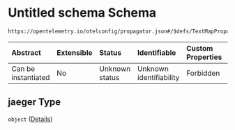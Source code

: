 # Untitled schema Schema

```txt
https://opentelemetry.io/otelconfig/propagator.json#/$defs/TextMapPropagator/properties/jaeger
```



| Abstract            | Extensible | Status         | Identifiable            | Custom Properties | Additional Properties | Access Restrictions | Defined In                                                            |
| :------------------ | :--------- | :------------- | :---------------------- | :---------------- | :-------------------- | :------------------ | :-------------------------------------------------------------------- |
| Can be instantiated | No         | Unknown status | Unknown identifiability | Forbidden         | Forbidden             | none                | [propagator.json\*](../schema/propagator.json "open original schema") |

## jaeger Type

`object` ([Details](propagator-defs-textmappropagator-properties-jaeger.md))

